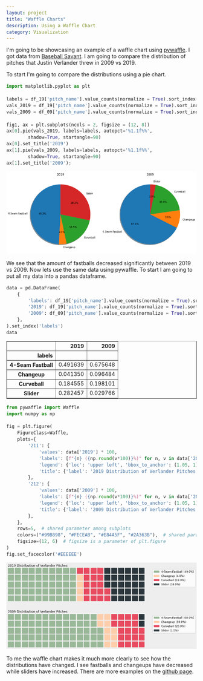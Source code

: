 ```yaml
---
layout: project
title: "Waffle Charts"
description: Using a Waffle Chart
category: Visualization
---
```


I'm going to be showcasing an example of a waffle chart using [pywaffle](https://github.com/gyli/PyWaffle).  I got data from [Baseball Savant](https://baseballsavant.mlb.com/).  I am going to compare the distribution of pitches that Justin Verlander threw in 2009 vs 2019. 

To start I'm going to compare the distributions using a pie chart. 


```python
import matplotlib.pyplot as plt

labels = df_19['pitch_name'].value_counts(normalize = True).sort_index().index
vals_2019 = df_19['pitch_name'].value_counts(normalize = True).sort_index().values
vals_2009 = df_09['pitch_name'].value_counts(normalize = True).sort_index().values

fig1, ax = plt.subplots(ncols = 2, figsize = (12, 8))
ax[0].pie(vals_2019, labels=labels, autopct='%1.1f%%',
        shadow=True, startangle=90)
ax[0].set_title('2019')
ax[1].pie(vals_2009, labels=labels, autopct='%1.1f%%',
        shadow=True, startangle=90)
ax[1].set_title('2009');
```


![png](https://raw.githubusercontent.com/sik-flow/sik-flow.github.io/master/_projects/images/pywaffle_files/pywaffle_1_0.png)


We see that the amount of fastballs decreased significantly between 2019 vs 2009.  Now lets use the same data using pywaffle.  To start I am going to put all my data into a pandas dataframe. 


```python
data = pd.DataFrame(
    {
        'labels': df_19['pitch_name'].value_counts(normalize = True).sort_index().index,
        '2019': df_19['pitch_name'].value_counts(normalize = True).sort_index(),
        '2009': df_09['pitch_name'].value_counts(normalize = True).sort_index(),
    },
).set_index('labels')
data
```




<div>
<style scoped>
    .dataframe tbody tr th:only-of-type {
        vertical-align: middle;
    }

    .dataframe tbody tr th {
        vertical-align: top;
    }

    .dataframe thead th {
        text-align: right;
    }
</style>
<table border="1" class="dataframe">
  <thead>
    <tr style="text-align: right;">
      <th></th>
      <th>2019</th>
      <th>2009</th>
    </tr>
    <tr>
      <th>labels</th>
      <th></th>
      <th></th>
    </tr>
  </thead>
  <tbody>
    <tr>
      <th>4-Seam Fastball</th>
      <td>0.491639</td>
      <td>0.675648</td>
    </tr>
    <tr>
      <th>Changeup</th>
      <td>0.041350</td>
      <td>0.096484</td>
    </tr>
    <tr>
      <th>Curveball</th>
      <td>0.184555</td>
      <td>0.198101</td>
    </tr>
    <tr>
      <th>Slider</th>
      <td>0.282457</td>
      <td>0.029766</td>
    </tr>
  </tbody>
</table>
</div>




```python
from pywaffle import Waffle
import numpy as np

fig = plt.figure(
    FigureClass=Waffle,
    plots={
        '211': {
            'values': data['2019'] * 100,
            'labels': [f"{n} ({np.round(v*100)}%)" for n, v in data['2019'].items()],
            'legend': {'loc': 'upper left', 'bbox_to_anchor': (1.05, 1), 'fontsize': 12},
            'title': {'label': '2019 Distribution of Verlander Pitches', 'loc': 'left', 'fontsize': 14}
        },
        '212': {
            'values': data['2009'] * 100,
            'labels': [f"{n} ({np.round(v*100)}%)" for n, v in data['2009'].items()],
            'legend': {'loc': 'upper left', 'bbox_to_anchor': (1.05, 1), 'fontsize': 12},
            'title': {'label': '2009 Distribution of Verlander Pitches', 'loc': 'left', 'fontsize': 14}
        },
    },
    rows=5,  # shared parameter among subplots
    colors=("#99B898", "#FECEAB", "#E84A5F", "#2A363B"),  # shared parameter among subplots
    figsize=(12, 6)  # figsize is a parameter of plt.figure
)
fig.set_facecolor('#EEEEEE')
```


![png](https://raw.githubusercontent.com/sik-flow/sik-flow.github.io/master/_projects/images/pywaffle_files/pywaffle_4_0.png)


To me the waffle chart makes it much more clearly to see how the distributions have changed.  I see fastballs and changeups have decreased while sliders have increased.  There are more examples on the [github page](https://github.com/gyli/PyWaffle).
